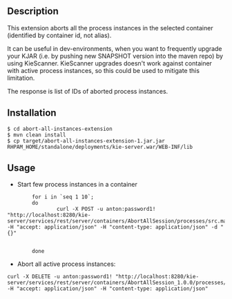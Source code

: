## Description

This extension aborts all the process instances in the selected container (identified by container id, not alias).

It can be useful in dev-environments, when you want to frequently upgrade your KJAR (i.e. by pushing new SNAPSHOT version into the maven repo) by using KieScanner. KieScanner upgrades doesn't work against container with active process instances, so this could be used to mitigate this limitation. 

The response is list of IDs of aborted process instances.

## Installation
```
$ cd abort-all-instances-extension
$ mvn clean install
$ cp target/abort-all-instances-extension-1.jar.jar RHPAM_HOME/standalone/deployments/kie-server.war/WEB-INF/lib
```

## Usage
- Start few process instances in a container
```
        for i in `seq 1 10`;
        do
                curl -X POST -u anton:password1!  "http://localhost:8280/kie-server/services/rest/server/containers/AbortAllSession/processes/src.main.resources.AbortMeLaterProcess/instances" -H "accept: application/json" -H "content-type: application/json" -d "{}"


        done  
```

- Abort all active process instances:
```
curl -X DELETE -u anton:password1! "http://localhost:8280/kie-server/services/rest/server/containers/AbortAllSession_1.0.0/processes/instances/abortAll" -H "accept: application/json" -H "content-type: application/json"
```